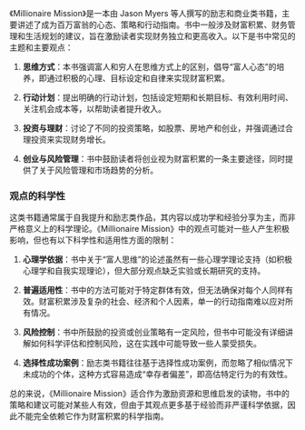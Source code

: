  《Millionaire Mission》是一本由 Jason Myers 等人撰写的励志和商业类书籍，主要讲述了成为百万富翁的心态、策略和行动指南。书中一般涉及财富积累、财务管理和生活规划的建议，旨在激励读者实现财务独立和更高收入。以下是书中常见的主题和主要观点：

1. **思维方式**：本书强调富人和穷人在思维方式上的区别，倡导“富人心态”的培养，即通过积极的心理、目标设定和自律来实现财富积累。
   
2. **行动计划**：提出明确的行动计划，包括设定短期和长期目标、有效利用时间、关注机会成本等，以帮助读者提升收入。

3. **投资与理财**：讨论了不同的投资策略，如股票、房地产和创业，并强调通过合理投资来实现财务增长。

4. **创业与风险管理**：书中鼓励读者将创业视为财富积累的一条主要途径，同时提供了关于风险管理和市场趋势的分析。

### 观点的科学性

这类书籍通常属于自我提升和励志类作品，其内容以成功学和经验分享为主，而非严格意义上的科学理论。《Millionaire Mission》中的观点可能对一些人产生积极影响，但也有以下科学性和适用性方面的限制：

1. **心理学依据**：书中关于“富人思维”的论述虽然有一些心理学理论支持（如积极心理学和自我实现理论），但大部分观点缺乏实验或长期研究的支持。

2. **普遍适用性**：书中的方法可能对于特定群体有效，但无法确保对每个人同样有效。财富积累涉及复杂的社会、经济和个人因素，单一的行动指南难以应对所有情况。

3. **风险控制**：书中所鼓励的投资或创业策略有一定风险，但书中可能没有详细讲解如何科学评估和控制风险，这在实践中可能导致一些人蒙受损失。

4. **选择性成功案例**：励志类书籍往往基于选择性成功案例，而忽略了相似情况下未成功的个体，这种方式容易造成“幸存者偏差”，即高估特定行为的有效性。

总的来说，《Millionaire Mission》适合作为激励资源和思维启发的读物，书中的策略和建议可能对某些人有效，但由于其观点更多基于经验而非严谨科学依据，因此不能完全依赖它作为财富积累的科学指南。